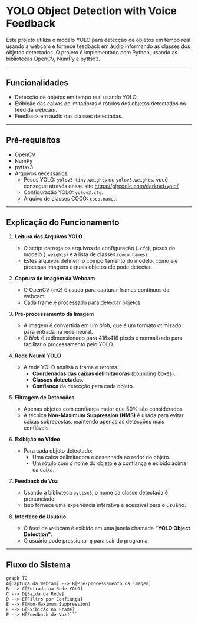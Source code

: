 # YOLO Object Detection with Voice Feedback

Este projeto utiliza o modelo YOLO para detecção de objetos em tempo real usando a webcam e fornece feedback em áudio informando as classes dos objetos detectados. O projeto é implementado com Python, usando as bibliotecas OpenCV, NumPy e pyttsx3.

---

## Funcionalidades
- Detecção de objetos em tempo real usando YOLO.
- Exibição das caixas delimitadoras e rótulos dos objetos detectados no feed da webcam.
- Feedback em áudio das classes detectadas.

---

## Pré-requisitos
- OpenCV
- NumPy
- pyttsx3
- Arquivos necessários:
  - Pesos YOLO: `yolov3-tiny.weights` ou `yolov3.weights`. você consegue através desse site https://pjreddie.com/darknet/yolo/
  - Configuração YOLO: `yolov3.cfg`.
  - Arquivo de classes COCO: `coco.names`.

---

## Explicação do Funcionamento

1. **Leitura dos Arquivos YOLO**
   - O script carrega os arquivos de configuração (`.cfg`), pesos do modelo (`.weights`) e a lista de classes (`coco.names`).
   - Estes arquivos definem o comportamento do modelo, como ele processa imagens e quais objetos ele pode detectar.

2. **Captura de Imagem da Webcam**
   - O OpenCV (`cv2`) é usado para capturar frames contínuos da webcam.
   - Cada frame é processado para detectar objetos.

3. **Pré-processamento da Imagem**
   - A imagem é convertida em um *blob*, que é um formato otimizado para entrada na rede neural.
   - O *blob* é redimensionado para 416x416 pixels e normalizado para facilitar o processamento pelo YOLO.

4. **Rede Neural YOLO**
   - A rede YOLO analisa o frame e retorna:
     - **Coordenadas das caixas delimitadoras** (bounding boxes).
     - **Classes detectadas**.
     - **Confiança** da detecção para cada objeto.

5. **Filtragem de Detecções**
   - Apenas objetos com confiança maior que 50% são considerados.
   - A técnica **Non-Maximum Suppression (NMS)** é usada para evitar caixas sobrepostas, mantendo apenas as detecções mais confiáveis.

6. **Exibição no Vídeo**
   - Para cada objeto detectado:
     - Uma caixa delimitadora é desenhada ao redor do objeto.
     - Um rótulo com o nome do objeto e a confiança é exibido acima da caixa.

7. **Feedback de Voz**
   - Usando a biblioteca `pyttsx3`, o nome da classe detectada é pronunciado.
   - Isso fornece uma experiência interativa e acessível para o usuário.

8. **Interface de Usuário**
   - O feed da webcam é exibido em uma janela chamada **"YOLO Object Detection"**.
   - O usuário pode pressionar `q` para sair do programa.

---

## Fluxo do Sistema
```mermaid
graph TD
A[Captura da Webcam] --> B[Pré-processamento da Imagem]
B --> C[Entrada na Rede YOLO]
C --> D[Saída da Rede]
D --> E[Filtro por Confiança]
E --> F[Non-Maximum Suppression]
F --> G[Exibição no Frame]
F --> H[Feedback de Voz]```
